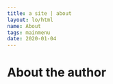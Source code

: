 ```yaml
---
title: a site | about
layout: lo/html
name: About
tags: mainmenu
date: 2020-01-04
---
```

# About the author 
